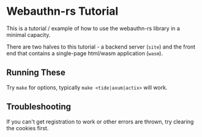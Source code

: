 # Webauthn-rs Tutorial

This is a tutorial / example of how to use the webauthn-rs library in a minimal capacity.

There are two halves to this tutorial - a backend server (`site`) and the front end
that contains a single-page html/wasm application (`wasm`).

## Running These

Try `make` for options, typically `make <tide|axum|actix>` will work.

## Troubleshooting

If you can't get registration to work or other errors are thrown, try clearing the cookies first.

